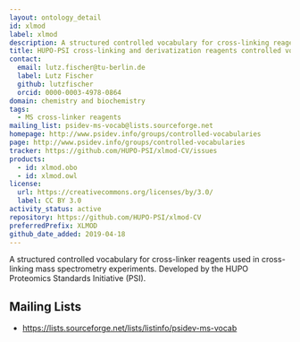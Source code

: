 ```yaml
---
layout: ontology_detail
id: xlmod
label: xlmod
description: A structured controlled vocabulary for cross-linking reagents used with proteomics mass spectrometry.
title: HUPO-PSI cross-linking and derivatization reagents controlled vocabulary
contact:
  email: lutz.fischer@tu-berlin.de
  label: Lutz Fischer
  github: lutzfischer
  orcid: 0000-0003-4978-0864
domain: chemistry and biochemistry
tags:
  - MS cross-linker reagents
mailing_list: psidev-ms-vocab@lists.sourceforge.net
homepage: http://www.psidev.info/groups/controlled-vocabularies
page: http://www.psidev.info/groups/controlled-vocabularies
tracker: https://github.com/HUPO-PSI/xlmod-CV/issues
products:
  - id: xlmod.obo
  - id: xlmod.owl
license:
  url: https://creativecommons.org/licenses/by/3.0/
  label: CC BY 3.0
activity_status: active
repository: https://github.com/HUPO-PSI/xlmod-CV
preferredPrefix: XLMOD
github_date_added: 2019-04-18
---
```


A structured controlled vocabulary for cross-linker reagents used in cross-linking mass spectrometry experiments. Developed by the HUPO Proteomics Standards Initiative (PSI).

## Mailing Lists

 * https://lists.sourceforge.net/lists/listinfo/psidev-ms-vocab
